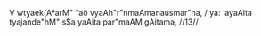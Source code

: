 V wtyaek(AºarM" “aö vyaAh"r"nmaAmanausmar"na, /
ya: ‘ayaAita tyajande"hM" s$a yaAita par"maAM gAitama, //13//